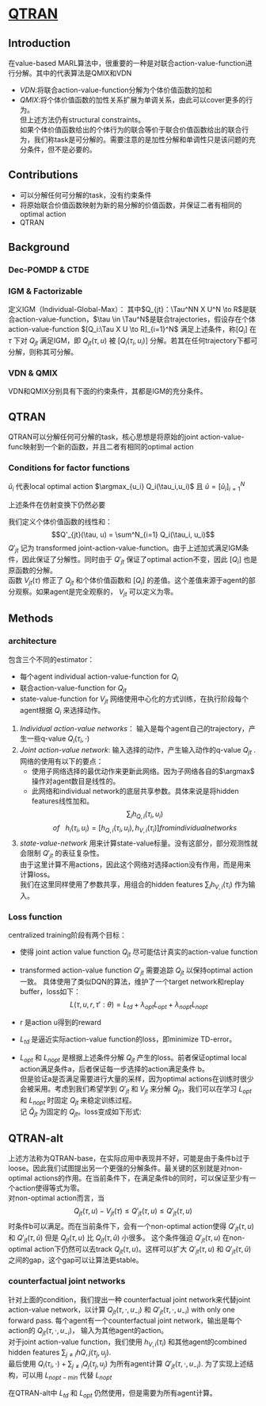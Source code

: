 # [QTRAN](https://arxiv.org/pdf/1905.05408.pdf)
## Introduction
在value-based MARL算法中，很重要的一种是对联合action-value-function进行分解。其中的代表算法是QMIX和VDN
+ *VDN*:将联合action-value-function分解为个体价值函数的加和
+ *QMIX*:将个体价值函数的加性关系扩展为单调关系，由此可以cover更多的行为。  
但上述方法仍有structural constraints。  
如果个体价值函数给出的个体行为的联合等价于联合价值函数给出的联合行为，我们称task是可分解的。需要注意的是加性分解和单调性只是该问题的充分条件，但不是必要的。  
## Contributions
+ 可以分解任何可分解的task，没有约束条件
+ 将原始联合价值函数映射为新的易分解的价值函数，并保证二者有相同的optimal action
+ QTRAN

## Background
### Dec-POMDP & CTDE
### IGM & Factorizable
定义IGM（Individual-Global-Max）：
其中$Q_{jt}：\Tau^NN X U^N \to R$是联合action-value-function，$\tau \in \Tau^N$是联合trajectories，假设存在个体action-value-function $[Q_i:\Tau X U \to R]_{i=1}^N$ 满足上述条件，称$[Q_i]$ 在 $\tau$ 下对 $Q_{jt}$ 满足IGM，即 $Q_{jt}(\tau,u)$ 被 $[Q_i(\tau_i,u_i)]$ 分解。若其在任何trajectory下都可分解，则称其可分解。

### VDN & QMIX
VDN和QMIX分别具有下面的约束条件，其都是IGM的充分条件。

## QTRAN
QTRAN可以分解任何可分解的task，核心思想是将原始的joint action-value-func映射到一个新的函数，并且二者有相同的optimal action

### Conditions for factor functions
$\hat u_i$ 代表local optimal action $\argmax_{u_i} Q_i(\tau_i,u_i)$ 且 $\hat u = [\hat u_i]_{i=1}^N$  

上述条件在仿射变换下仍然必要  


我们定义个体价值函数的线性和：
$$Q'_{jt}(\tau, u) = \sum^N_{i=1} Q_i(\tau_i, u_i)$$
$Q'_{jt}$ 记为 transformed joint-action-value-function。由于上述加式满足IGM条件，因此保证了分解性。同时由于 $Q'_{jt}$ 保证了optimal action不变，因此 $[Q_i]$ 也是原函数的分解。  
函数 $V_{jt}(\tau)$ 修正了 $Q_{jt}$ 和个体价值函数和 $[Q_i]$ 的差值。这个差值来源于agent的部分观察。如果agent是完全观察的， $V_{jt}$ 可以定义为零。

## Methods
### architecture

包含三个不同的estimator：
+ 每个agent individual action-value-function for $Q_i$
+ 联合action-value-function for $Q_{jt}$
+ state-value-function for $V_{jt}$
网络使用中心化的方式训练，在执行阶段每个agent根据 $Q_i$ 来选择动作。

1. *Individual action-value networks*： 输入是每个agent自己的trajectory，产生一些q-value $Q_i(\tau_i , \cdot)$
2. *Joint action-value network*: 输入选择的动作，产生输入动作的q-value $Q_{jt}$ .网络的使用有以下的要点：
    + 使用子网络选择的最优动作来更新此网络。因为子网络各自的$\argmax$ 操作对agent数目是线性的。
    + 此网络和individual network的底层共享参数。具体来说是将hidden features线性加和。
    $$\sum_i h_{Q,i}(\tau_i,u_i)$$
    $$of \:\:\: h_i(\tau_i,u_i) = [h_{Q,i}(\tau_i,u_i),h_{V,i}(\tau_i)] from individual networks$$
3. *state-value-network*
    用来计算state-value标量。没有这部分，部分观测性就会限制 $Q'_{jt}$ 的表征复杂性。  
    由于这里计算不用actions，因此这个网络对选择action没有作用，而是用来计算loss。  
    我们在这里同样使用了参数共享，用组合的hidden features $\sum_i h_{V,i}(\tau_i)$ 作为输入。

### Loss function
centralized training阶段有两个目标：
+ 使得 joint action value function $Q_{jt}$ 尽可能估计真实的action-value function
+ transformed action-value function $Q'_{jt}$ 需要追踪 $Q_{jt}$ 以保持optimal action一致。
具体使用了类似DQN的算法，维护了一个target network和replay buffer，loss如下：
$$L(\tau, u, r, \tau ' : \theta) = L_{td} + \lambda_{opt}L_{opt} + \lambda_{nopt}L_{nopt}$$

+ r 是action u得到的reward
+ $L_{td}$ 是逼近实际action-value function的loss，即minimize TD-error。
+ $L_{opt}$ 和 $L_{nopt}$ 是根据上述条件分解 $Q_{jt}$ 产生的loss。前者保证optimal local action满足条件a，后者保证每一步选择的action满足条件 b。  
但是验证a是否满足需要进行大量的采样，因为optimal actions在训练时很少会被采用。考虑到我们希望学到 $Q'_{jt}$ 和 $V_{jt}$ 来分解 $Q_{jt}$，我们可以在学习 $L_{opt}$ 和 $L_{nopt}$ 时固定 $Q_{jt}$ 来稳定训练过程。  
记 $\hat Q_{jt}$ 为固定的 $Q_{jt}$。loss变成如下形式:

## QTRAN-alt
上述方法称为QTRAN-base，在实际应用中表现并不好，可能是由于条件b过于loose。因此我们试图提出另一个更强的分解条件。最关键的区别就是对non-optimal actions的作用。在当前条件下，在满足条件b的同时，可以保证至少有一个action使得等式为零。  
对non-optimal action而言，当
$$Q_{jt}(\tau, u) - V_{jt}(\tau) \le Q'_{jt}(\tau,u) \le Q'_{jt}(\tau,u)$$
时条件b可以满足。而在当前条件下，会有一个non-optimal action使得 $Q'_{jt}(\tau ,u)$ 和 $Q'_{jt}(\tau ,\hat u)$ 但是 $Q_{jt}(\tau ,u)$ 比 $Q_{jt}(\tau ,\hat u)$ 小很多。
这个条件强迫 $Q'_{jt}(\tau ,u)$ 在non-optimal action下仍然可以去track $Q_{jt}(\tau ,u)$。这样可以扩大 $Q'_{jt}(\tau ,u)$ 和 $Q'_{jt}(\tau ,\hat u)$ 之间的gap，这个gap可以让算法更stable。

### counterfactual joint networks
针对上面的condition，我们提出一种 counterfactual joint network来代替joint action-value network，以计算 $Q_{jt}(\tau , \cdot ,u_{-i})$ 和 $Q'_{jt}(\tau , \cdot ,u_{-i})$ with only one forward pass.
每个agent有一个counterfactual joint network，输出是每个action的 $Q_{jt}(\tau, \cdot, u_{-i})$， 输入为其他agent的action。  
对于joint action-value function，我们使用 $h_{V,i}(\tau_i)$ 和其他agent的combined hidden features $\sum_{j \neq i}h{Q,j}(\tau_j, u_j)$.  
最后使用 $Q_i(\tau_i, \cdot) + \sum_{j \neq i}Q_j(\tau_j, u_j)$ 为所有agent计算 $Q'_{jt}(\tau, \cdot, u_{-i})$. 为了实现上述结构，可以用 $L_{nopt-min}$ 代替 $L_{nopt}$  

在QTRAN-alt中 $L_{td}$ 和 $L_{opt}$ 仍然使用，但是需要为所有agent计算。